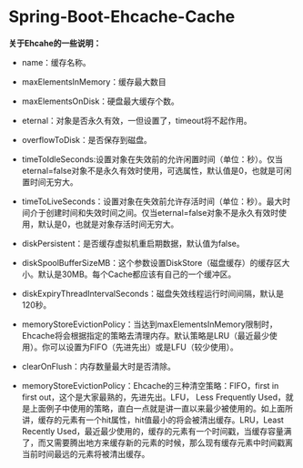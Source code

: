 # Spring-Boot-Ehcache-Cache

**关于Ehcahe的一些说明：**

- name：缓存名称。

- maxElementsInMemory：缓存最大数目

- maxElementsOnDisk：硬盘最大缓存个数。

- eternal：对象是否永久有效，一但设置了，timeout将不起作用。

- overflowToDisk：是否保存到磁盘。

- timeToIdleSeconds:设置对象在失效前的允许闲置时间（单位：秒）。仅当eternal=false对象不是永久有效时使用，可选属性，默认值是0，也就是可闲置时间无穷大。

- timeToLiveSeconds：设置对象在失效前允许存活时间（单位：秒）。最大时间介于创建时间和失效时间之间。仅当eternal=false对象不是永久有效时使用，默认是0，也就是对象存活时间无穷大。

- diskPersistent：是否缓存虚拟机重启期数据，默认值为false。

- diskSpoolBufferSizeMB：这个参数设置DiskStore（磁盘缓存）的缓存区大小。默认是30MB。每个Cache都应该有自己的一个缓冲区。

- diskExpiryThreadIntervalSeconds：磁盘失效线程运行时间间隔，默认是120秒。

- memoryStoreEvictionPolicy：当达到maxElementsInMemory限制时，Ehcache将会根据指定的策略去清理内存。默认策略是LRU（最近最少使用）。你可以设置为FIFO（先进先出）或是LFU（较少使用）。

- clearOnFlush：内存数量最大时是否清除。

- memoryStoreEvictionPolicy：Ehcache的三种清空策略：FIFO，first in first out，这个是大家最熟的，先进先出。LFU， Less Frequently Used，就是上面例子中使用的策略，直白一点就是讲一直以来最少被使用的。如上面所讲，缓存的元素有一个hit属性，hit值最小的将会被清出缓存。LRU，Least Recently Used，最近最少使用的，缓存的元素有一个时间戳，当缓存容量满了，而又需要腾出地方来缓存新的元素的时候，那么现有缓存元素中时间戳离当前时间最远的元素将被清出缓存。